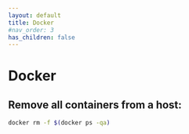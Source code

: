 ```yaml
---
layout: default
title: Docker
#nav_order: 3
has_children: false
---
```


# Docker

## Remove all containers from a host:
```bash
docker rm -f $(docker ps -qa)
```
